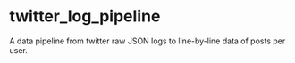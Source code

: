 # twitter_log_pipeline
A data pipeline from twitter raw JSON logs to line-by-line data of posts per user.
